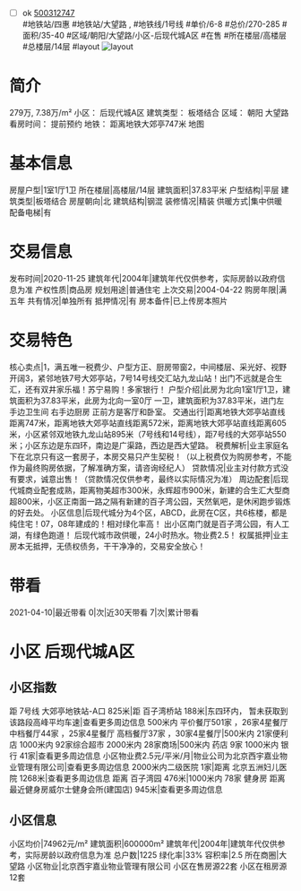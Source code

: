 - [ ] ok [500312747](https://bj.5i5j.com/ershoufang/500312747.html)  
 #地铁站/四惠 #地铁站/大望路 ,  #地铁线/1号线
#单价/6-8 #总价/270-285 #面积/35-40   #区域/朝阳/大望路/小区-后现代城A区 #在售 #所在楼层/高楼层 #总楼层/14层 #layout 
![layout](http://image2.5i5j.com//group2/M00/C3/3B/CgqJM13P1rSAMLtrAAOw-tJR0cE258.jpg_P5.jpg) 
# 简介 
 279万,  7.38万/m² 
小区： 后现代城A区
建筑类型： 板塔结合
区域： 朝阳 大望路
看房时间： 提前预约
地铁： 距离地铁大郊亭747米 地图
# 基本信息 
 房屋户型|1室1厅1卫
所在楼层|高楼层/14层
建筑面积|37.83平米
户型结构|平层
建筑类型|板塔结合
房屋朝向|北
建筑结构|钢混
装修情况|精装
供暖方式|集中供暖
配备电梯|有
# 交易信息 
 发布时间|2020-11-25
建筑年代|2004年|建筑年代仅供参考，实际房龄以政府信息为准
产权性质|商品房
规划用途|普通住宅
上次交易|2004-04-22
购房年限|满五年
共有情况|单独所有
抵押情况|有
房本备件|已上传房本照片
# 交易特色 
 核心卖点|1，满五唯一税费少、户型方正、厨房带窗2，中间楼层、采光好、视野开阔3，紧邻地铁7号大郊亭站，7号14号线交汇站九龙山站！出门不远就是合生汇，还有双井家乐福！苏宁易购！多家银行！
户型介绍|此房为北向1室1厅1卫，建筑面积为37.83平米，此房为北向一室0厅 一卫，建筑面积为37.83平米，进门左手边卫生间 右手边厨房 正前方是客厅和卧室。
交通出行|距离地铁大郊亭站直线距离747米，距离地铁大郊亭站直线距离572米，距离地铁大郊亭站直线距离605米，小区紧邻双地铁九龙山站895米（7号线和14号线），距7号线的大郊亭站550米；小区东边是东四环，南边是广渠路，西边是西大望路。
税费解析|业主家庭名下在北京只有这一套房子，本房交易只产生契税！（以上税费仅为购房参考，不能作为最终购房依据，了解准确方案，请咨询经纪人）
贷款情况|业主对付款方式没有要求，诚意出售！（贷款情况仅供参考，最终以实际情况为准）
周边配套|后现代城商业配套成熟，距离物美超市300米，永辉超市900米，新建的合生汇大型商超800米，小区正南面一路之隔有新建的百子湾公园，天然氧吧，是休闲跑步锻炼的好去处。
小区信息|后现代城分为4个区，ABCD，此房在C区，共6栋楼，都是纯住宅！07，08年建成的！相对绿化率高！ 出小区南门就是百子湾公园，有人工湖，有绿色跑道！ 后现代城市政供暖，24小时热水。物业费2.5！
权属抵押|业主房本无抵押，无债权债务，干干净净的，交易安全放心！
# 带看 
 2021-04-10|最近带看	 0|次|近30天带看	 7|次|累计带看
# 小区 后现代城A区
## 小区指数 
 距 7号线 大郊亭地铁站-A口 825米|距 百子湾桥站 188米|东四环内， 暂未获取到该路段高峰平均车速|查看更多周边信息
500米内 平价餐厅501家 ，26家4星餐厅
中档餐厅44家 ，25家4星餐厅
高档餐厅37家 ，30家4星餐厅|500米内 21家便利店
1000米内 92家综合超市
2000米内 28家商场|500米内 药店 9家
1000米内 银行 41家|查看更多周边信息
小区物业费2.5元/平米/月|物业公司为北京西宇嘉业物业管理有限公司|查看更多周边信息
2000米内二级医院 1家|距离 北京五洲妇儿医院  1268米|查看更多周边信息
距离 百子湾园 476米|1000米内 78家 健身房
距离最近健身房威尔士健身会所(建国店) 945米|查看更多周边信息
## 小区信息 
 小区均价|74962元/m²
建筑面积|600000m²
建筑年代|2004年|建筑年代仅供参考，实际房龄以政府信息为准
总户数|1225
绿化率|33%
容积率|2.5
所在商圈|大望路
小区物业|北京西宇嘉业物业管理有限公司
小区在售房源22套
小区在租房源12套
